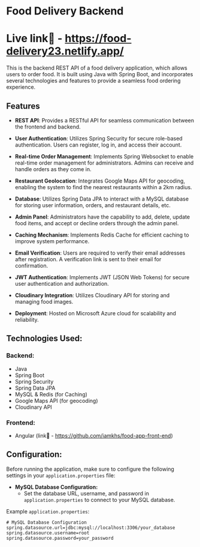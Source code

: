 # Food Delivery Backend

# Live link🚀 - https://food-delivery23.netlify.app/

This is the backend REST API of a food delivery application, which allows users to order food. It is built using Java with Spring Boot, and incorporates several technologies and features to provide a seamless food ordering experience.

## Features

- **REST API**: Provides a RESTful API for seamless communication between the frontend and backend.

- **User Authentication**: Utilizes Spring Security for secure role-based authentication. Users can register, log in, and access their account.

- **Real-time Order Management**: Implements Spring Websocket to enable real-time order management for administrators. Admins can receive and handle orders as they come in.

- **Restaurant Geolocation**: Integrates Google Maps API for geocoding, enabling the system to find the nearest restaurants within a 2km radius.

- **Database**: Utilizes Spring Data JPA to interact with a MySQL database for storing user information, orders, and restaurant details, etc.

- **Admin Panel**: Administrators have the capability to add, delete, update food items, and accept or decline orders through the admin panel.

- **Caching Mechanism**: Implements Redis Cache for efficient caching to improve system performance.

- **Email Verification**: Users are required to verify their email addresses after registration. A verification link is sent to their email for confirmation.

- **JWT Authentication**: Implements JWT (JSON Web Tokens) for secure user authentication and authorization.

- **Cloudinary Integration**: Utilizes Cloudinary API for storing and managing food images.

- **Deployment**: Hosted on Microsoft Azure cloud for scalability and reliability.

## Technologies Used:

### Backend:

- Java
- Spring Boot
- Spring Security
- Spring Data JPA
- MySQL & Redis (for Caching)
- Google Maps API (for geocoding)
- Cloudinary API

### Frontend:

- Angular (link🚀 - https://github.com/iamkhs/food-app-front-end)

## Configuration:

Before running the application, make sure to configure the following settings in your `application.properties` file:

- **MySQL Database Configuration:**
  - Set the database URL, username, and password in `application.properties` to connect to your MySQL database.

Example `application.properties`:

```properties
# MySQL Database Configuration
spring.datasource.url=jdbc:mysql://localhost:3306/your_database
spring.datasource.username=root
spring.datasource.password=your_password
